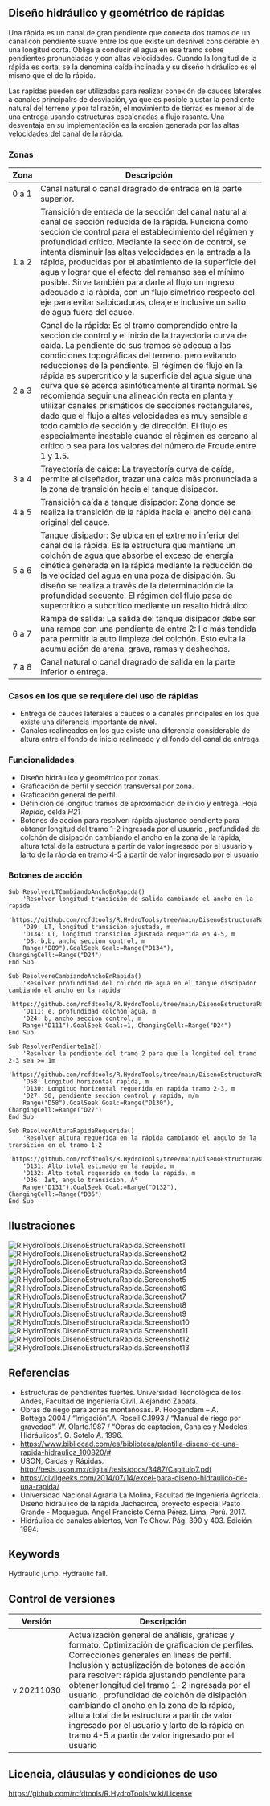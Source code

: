 ## Diseño hidráulico y geométrico de rápidas

Una rápida es un canal de gran pendiente que conecta dos tramos de un canal con pendiente suave entre los que existe un desnivel considerable en una longitud corta. Obliga a conducir el agua en ese tramo sobre pendientes pronunciadas y con altas velocidades. Cuando la longitud de la rápida es corta, se la denomina caída inclinada y su diseño hidráulico es el mismo que el de la rápida.

Las rápidas pueden ser utilizadas para realizar conexión de cauces laterales a canales principalrs de desviación, ya que es posible ajustar la pendiente natural del terreno y por tal razón, el movimiento de tierras es menor al de una entrega usando estructuras escalonadas a flujo rasante. Una desventaja en su implementación es la erosión generada por las altas velocidades del canal de la rápida.

### Zonas

Zona | Descripción
--- | ---
| 0 a 1 | Canal natural o canal dragrado de entrada en la parte superior.
| 1 a 2 | Transición de entrada de la sección del canal natural al canal de sección reducida de la rápida. Funciona como sección de control para el establecimiento del régimen y profundidad crítico. Mediante la sección de control, se intenta disminuir las altas velocidades en la entrada a la rápida, producidas por el abatimiento de la superficie del agua y lograr que el efecto del remanso sea el mínimo posible. Sirve también para darle al flujo un ingreso adecuado a la rápida, con un flujo simétrico respecto del eje para evitar salpicaduras, oleaje e inclusive un salto de agua fuera del cauce.
| 2 a 3 | Canal de la rápida: Es el tramo comprendido entre la sección de control y el inicio de la trayectoria curva de caída. La pendiente de sus tramos se adecua a las condiciones topográficas del terreno. pero evitando reducciones de la pendiente. El régimen de flujo en la rápida es supercrítico y la superficie del agua sigue una curva que se acerca asintóticamente al tirante normal. Se recomienda seguir una alineación recta en planta y utilizar canales prismáticos de secciones rectangulares, dado que el flujo a altas velocidades es muy sensible a todo cambio de sección y de dirección. El flujo es especialmente inestable cuando el régimen es cercano al crítico o sea para los valores del número de Froude entre 1 y 1.5.
| 3 a 4 | Trayectoría de caída: La trayectoría curva de caída, permite al diseñador, trazar una caída más pronunciada a la zona de transición hacia el tanque disipador.
| 4 a 5 | Transición caída a tanque disipador: Zona donde se realiza la transición de la rápida hacia el ancho del canal original del cauce.
| 5 a 6 | Tanque disipador: Se ubica en el extremo inferior del canal de la rápida. Es la estructura que mantiene un colchón de agua que absorbe el exceso de energía cinética generada en la rápida mediante la reducción de la velocidad del agua en una poza de disipación. Su diseño se realiza a través de la determinación de la profundidad secuente. El régimen del flujo pasa de supercrítico a subcrítico mediante un resalto hidráulico
| 6 a 7 | Rampa de salida: La salida del tanque disipador debe ser una rampa con una pendiente de entre 2: I o más tendida para permitir la auto limpieza del colchón. Esto evita la acumulación de arena, grava, ramas y deshechos.
| 7 a 8 | Canal natural o canal dragrado de salida en la parte inferior o entrega.


### Casos en los que se requiere del uso de rápidas

* Entrega de cauces laterales a cauces o a canales principales en los que existe una diferencia importante de nivel.
* Canales realineados en los que existe una diferencia considerable de altura entre el fondo de inicio realineado y el fondo del canal de entrega.


### Funcionalidades

* Diseño hidráulico y geométrico por zonas.
* Graficación de perfil y sección transversal por zona.
* Graficación general de perfil.
* Definición de longitud tramos de aproximación de inicio y entrega. Hoja _Rapida_, celda _H21_
* Botones de acción para resolver: rápida ajustando pendiente para obtener longitud del tramo 1-2 ingresada por el usuario , profundidad de colchón de disipación cambiando el ancho en la zona de la rápida, altura total de la estructura a partir de valor ingresado por el usuario y larto de la rápida en tramo 4-5 a partir de valor ingresado por el usuario


### Botones de acción

```
Sub ResolverLTCambiandoAnchoEnRapida()
    'Resolver longitud transición de salida cambiando el ancho en la rápida
    'https://github.com/rcfdtools/R.HydroTools/tree/main/DisenoEstructuraRapida
    'D89: LT, longitud transicion ajustada, m
    'D134: LT, longitud transicion ajustada requerida en 4-5, m
    'D8: b,b, ancho seccion control, m
    Range("D89").GoalSeek Goal:=Range("D134"), ChangingCell:=Range("D24")
End Sub
```

```
Sub ResolvereCambiandoAnchoEnRapida()
    'Resolver profundidad del colchón de agua en el tanque discipador cambiando el ancho en la rápida
    'https://github.com/rcfdtools/R.HydroTools/tree/main/DisenoEstructuraRapida
    'D111: e, profundidad colchon agua, m
    'D24: b, ancho seccion control, m
    Range("D111").GoalSeek Goal:=1, ChangingCell:=Range("D24")
End Sub
```

```
Sub ResolverPendiente1a2()
    'Resolver la pendiente del tramo 2 para que la longitud del tramo 2-3 sea >= 1m
    'https://github.com/rcfdtools/R.HydroTools/tree/main/DisenoEstructuraRapida
    'D58: Longitud horizontal rapida, m
    'D130: Longitud horizontal requerida en rapida tramo 2-3, m
    'D27: S0, pendiente seccion control y rapida, m/m
    Range("D58").GoalSeek Goal:=Range("D130"), ChangingCell:=Range("D27")
End Sub
```

```
Sub ResolverAlturaRapidaRequerida()
    'Resolver altura requerida en la rápida cambiando el angulo de la transición en el tramo 1-2
    'https://github.com/rcfdtools/R.HydroTools/tree/main/DisenoEstructuraRapida
    'D131: Alto total estimado en la rapida, m
    'D132: Alto total requerido en toda la rapida, m
    'D36: Î±t, angulo transicion, Â°
    Range("D131").GoalSeek Goal:=Range("D132"), ChangingCell:=Range("D36")
End Sub
```


## Ilustraciones

![R.HydroTools.DisenoEstructuraRapida.Screenshot1](https://github.com/rcfdtools/R.HydroTools/blob/main/DisenoEstructuraRapida/Screenshot/Screenshot1.png)
![R.HydroTools.DisenoEstructuraRapida.Screenshot2](https://github.com/rcfdtools/R.HydroTools/blob/main/DisenoEstructuraRapida/Screenshot/Screenshot2.png)
![R.HydroTools.DisenoEstructuraRapida.Screenshot3](https://github.com/rcfdtools/R.HydroTools/blob/main/DisenoEstructuraRapida/Screenshot/Screenshot3.png)
![R.HydroTools.DisenoEstructuraRapida.Screenshot4](https://github.com/rcfdtools/R.HydroTools/blob/main/DisenoEstructuraRapida/Screenshot/Screenshot4.png)
![R.HydroTools.DisenoEstructuraRapida.Screenshot5](https://github.com/rcfdtools/R.HydroTools/blob/main/DisenoEstructuraRapida/Screenshot/Screenshot5.png)
![R.HydroTools.DisenoEstructuraRapida.Screenshot6](https://github.com/rcfdtools/R.HydroTools/blob/main/DisenoEstructuraRapida/Screenshot/Screenshot6.png)
![R.HydroTools.DisenoEstructuraRapida.Screenshot7](https://github.com/rcfdtools/R.HydroTools/blob/main/DisenoEstructuraRapida/Screenshot/Screenshot7.png)
![R.HydroTools.DisenoEstructuraRapida.Screenshot8](https://github.com/rcfdtools/R.HydroTools/blob/main/DisenoEstructuraRapida/Screenshot/Screenshot8.png)
![R.HydroTools.DisenoEstructuraRapida.Screenshot9](https://github.com/rcfdtools/R.HydroTools/blob/main/DisenoEstructuraRapida/Screenshot/Screenshot9.png)
![R.HydroTools.DisenoEstructuraRapida.Screenshot10](https://github.com/rcfdtools/R.HydroTools/blob/main/DisenoEstructuraRapida/Screenshot/Screenshot10.png)
![R.HydroTools.DisenoEstructuraRapida.Screenshot11](https://github.com/rcfdtools/R.HydroTools/blob/main/DisenoEstructuraRapida/Screenshot/Screenshot11.png)
![R.HydroTools.DisenoEstructuraRapida.Screenshot12](https://github.com/rcfdtools/R.HydroTools/blob/main/DisenoEstructuraRapida/Screenshot/Screenshot12.png)
![R.HydroTools.DisenoEstructuraRapida.Screenshot13](https://github.com/rcfdtools/R.HydroTools/blob/main/DisenoEstructuraRapida/Screenshot/Screenshot13.png)


## Referencias

* Estructuras de pendientes fuertes. Universidad Tecnológica de los Andes, Facultad de Ingeniería Civil. Alejandro Zapata.
* Obras de riego para zonas montañosas. P. Hoogendam – A. Bottega.2004 / “Irrigación”.A. Rosell C.1993 / “Manual de riego por gravedad”. W. Olarte.1987 / “Obras de captación, Canales y Modelos Hidráulicos”. G. Sotelo A. 1996.
* https://www.bibliocad.com/es/biblioteca/plantilla-diseno-de-una-rapida-hidraulica_100820/#
* USON, Caídas y Rápidas. http://tesis.uson.mx/digital/tesis/docs/3487/Capitulo7.pdf
* https://civilgeeks.com/2014/07/14/excel-para-diseno-hidraulico-de-una-rapida/
* Universidad Nacional Agraria La Molina, Facultad de Ingeniería Agrícola. Diseño hidráulico de la rápida Jachacirca, proyecto especial Pasto Grande - Moquegua. Angel Francisto Cerna Pérez. Lima, Perú. 2017.
* Hidráulica de canales abiertos, Ven Te Chow. Pág. 390 y 403. Edición 1994.


## Keywords
Hydraulic jump. Hydraulic fall.


## Control de versiones

Versión | Descripción
--- | ---
| v.20211030 | Actualización general de análisis, gráficas y formato. Optimización de graficación de perfiles. Correcciones generales en lineas de perfil. Inclusión y actualización de botones de acción para resolver: rápida ajustando pendiente para obtener longitud del tramo 1-2 ingresada por el usuario , profundidad de colchón de disipación cambiando el ancho en la zona de la rápida, altura total de la estructura a partir de valor ingresado por el usuario y larto de la rápida en tramo 4-5 a partir de valor ingresado por el usuario


## Licencia, cláusulas y condiciones de uso
https://github.com/rcfdtools/R.HydroTools/wiki/License


